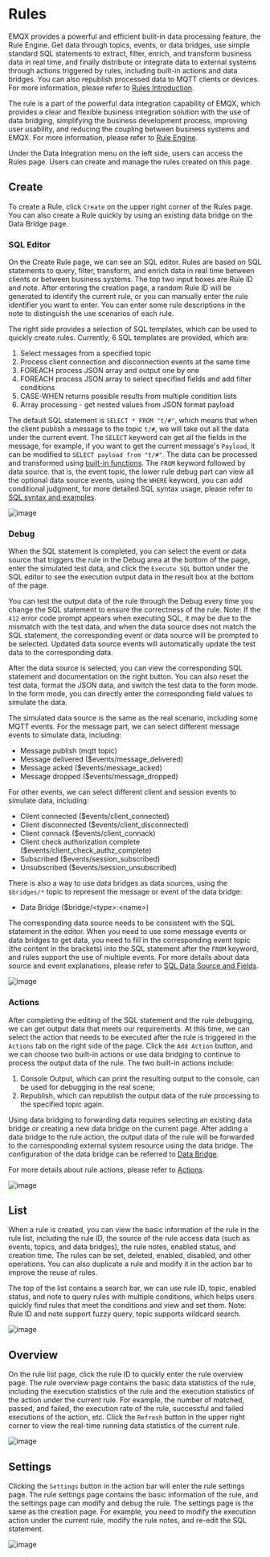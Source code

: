 # Rules

EMQX provides a powerful and efficient built-in data processing feature, the Rule Engine. Get data through topics, events, or data bridges, use simple standard SQL statements to extract, filter, enrich, and transform business data in real time, and finally distribute or integrate data to external systems through actions triggered by rules, including built-in actions and data bridges. You can also republish processed data to MQTT clients or devices. For more information, please refer to [Rules Introduction](../data-integration/rules.md).

The rule is a part of the powerful data integration capability of EMQX, which provides a clear and flexible business integration solution with the use of data bridging, simplifying the business development process, improving user usability, and reducing the coupling between business systems and EMQX. For more information, please refer to [Rule Engine](../data-integration/rules.md).

Under the Data Integration menu on the left side, users can access the Rules page. Users can create and manage the rules created on this page.

## Create

To create a Rule, click `Create` on the upper right corner of the Rules page. You can also create a Rule quickly by using an existing data bridge on the Data Bridge page. 
<!-- You can check out the [Get Started with Rules](../data-integration/rule-get-started.md) to quickly create and use a rule. -->

### SQL Editor

On the Create Rule page, we can see an SQL editor. Rules are based on SQL statements to query, filter, transform, and enrich data in real time between clients or between business systems. The top two input boxes are Rule ID and note. After entering the creation page, a random Rule ID will be generated to identify the current rule, or you can manually enter the rule identifier you want to enter. You can enter some rule descriptions in the note to distinguish the use scenarios of each rule.

The right side provides a selection of SQL templates, which can be used to quickly create rules. Currently, 6 SQL templates are provided, which are:

1. Select messages from a specified topic
2. Process client connection and disconnection events at the same time
3. FOREACH process JSON array and output one by one
4. FOREACH process JSON array to select specified fields and add filter conditions
5. CASE-WHEN returns possible results from multiple condition lists
6. Array processing - get nested values from JSON format payload

The default SQL statement is `SELECT * FROM "t/#"`, which means that when the client publish a message to the topic `t/#`, we will take out all the data under the current event. The `SELECT` keyword can get all the fields in the message, for example, if you want to get the current message's `Payload`, it can be modified to `SELECT payload from "t/#"`. The data can be processed and transformed using [built-in functions](../data-integration/rule-sql-builtin-functions.md). The `FROM` keyword followed by data source. that is, the event topic, the lower rule debug part can view all the optional data source events, using the `WHERE` keyword, you can add conditional judgment, for more detailed SQL syntax usage, please refer to [SQL syntax and examples](./../data-integration/rule-sql-syntax.md).

![image](./assets/rule-sql.png)

### Debug

When the SQL statement is completed, you can select the event or data source that triggers the rule in the Debug area at the bottom of the page, enter the simulated test data, and click the `Execute SQL` button under the SQL editor to see the execution output data in the result box at the bottom of the page.

You can test the output data of the rule through the Debug every time you change the SQL statement to ensure the correctness of the rule. Note: If the `412` error code prompt appears when executing SQL, it may be due to the mismatch with the test data, and when the data source does not match the SQL statement, the corresponding event or data source will be prompted to be selected. Updated data source events will automatically update the test data to the corresponding data.

After the data source is selected, you can view the corresponding SQL statement and documentation on the right button. You can also reset the test data, format the JSON data, and switch the test data to the form mode. In the form mode, you can directly enter the corresponding field values to simulate the data.

The simulated data source is the same as the real scenario, including some MQTT events. For the message part, we can select different message events to simulate data, including:

- Message publish (mqtt topic)
- Message delivered ($events/message_delivered)
- Message acked ($events/message_acked)
- Message dropped ($events/message_dropped)

For other events, we can select different client and session events to simulate data, including:

- Client connected ($events/client_connected)
- Client disconnected ($events/client_disconnected)
- Client connack ($events/client_connack)
- Client check authorization complete ($events/client_check_authz_complete)
- Subscribed ($events/session_subscribed)
- Unsubscribed ($events/session_unsubscribed)

There is also a way to use data bridges as data sources, using the `$bridges/*` topic to represent the message or event of the data bridge:

- Data Bridge ($bridge/\<type>:\<name>)

The corresponding data source needs to be consistent with the SQL statement in the editor. When you need to use some message events or data bridges to get data, you need to fill in the corresponding event topic (the content in the brackets) into the SQL statement after the `FROM` keyword, and rules support the use of multiple events. For more details about data source and event explanations, please refer to [SQL Data Source and Fields](../data-integration/rule-sql-events-and-fields.md).

![image](./assets/rule-test.png)

### Actions

After completing the editing of the SQL statement and the rule debugging, we can get output data that meets our requirements. At this time, we can select the action that needs to be executed after the rule is triggered in the `Actions` tab on the right side of the page. Click the `Add Action` button, and we can choose two built-in actions or use data bridging to continue to process the output data of the rule. The two built-in actions include:

1. Console Output, which can print the resulting output to the console, can be used for debugging in the real scene;
2. Republish, which can republish the output data of the rule processing to the specified topic again.

Using data bridging to forwarding data requires selecting an existing data bridge or creating a new data bridge on the current page. After adding a data bridge to the rule action, the output data of the rule will be forwarded to the corresponding external system resource using the data bridge. The configuration of the data bridge can be referred to [Data Bridge](./bridge.md).

For more details about rule actions, please refer to [Actions](../data-integration/rules.md#actions).

![image](./assets/rule-create.png)

## List

When a rule is created, you can view the basic information of the rule in the rule list, including the rule ID, the source of the rule access data (such as events, topics, and data bridges), the rule notes, enabled status, and creation time. The rules can be set, deleted, enabled, disabled, and other operations. You can also duplicate a rule and modify it in the action bar to improve the reuse of rules.

The top of the list contains a search bar, we can use rule ID, topic, enabled status, and note to query rules with multiple conditions, which helps users quickly find rules that meet the conditions and view and set them. Note: Rule ID and note support fuzzy query, topic supports wildcard search.

![image](./assets/rule-list.png)

## Overview

On the rule list page, click the rule ID to quickly enter the rule overview page. The rule overview page contains the basic data statistics of the rule, including the execution statistics of the rule and the execution statistics of the action under the current rule. For example, the number of matched, passed, and failed, the execution rate of the rule, successful and failed executions of the action, etc. Click the `Refresh` button in the upper right corner to view the real-time running data statistics of the current rule.

![image](./assets/rule-overview.png)

## Settings

Clicking the `Settings` button in the action bar will enter the rule settings page. The rule settings page contains the basic information of the rule, and the settings page can modify and debug the rule. The settings page is the same as the creation page. For example, you need to modify the execution action under the current rule, modify the rule notes, and re-edit the SQL statement.

![image](./assets/rule-settings.png)
